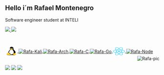 ## Hello i´m Rafael Montenegro
<p>Software engineer student at INTELI</p>

<div>
<a href="https://github.com/rafmontenegro">
<img height="120em" src="https://github-readme-stats.vercel.app/api/top-langs/?username=rafmontenegro&layout=compact&langs_count=7&theme=dracula"/>
<img height="120em" src="https://github-readme-stats.vercel.app/api?username=rafmontenegro&show_icons=true&theme=dracula&include_all_commits=true&count_private=true"/>
</div>

  ##
  
  <div style="display: inline_block"><br>
  <img align="center" alt="Rafa-Linux" height="30" width="40" src="https://raw.githubusercontent.com/devicons/devicon/1119b9f84c0290e0f0b38982099a2bd027a48bf1/icons/linux/linux-original.svg">
  <img align="center" alt="Rafa-Kali" height="30" width="40" src="https://raw.githubusercontent.com/lukas-w/font-logos/7f4c5a21ce7f71f30c082c4c28b57cf38f464912/vectors/kali-linux.svg">
  <img align="center" alt="Rafa-Arch" height="30" width="40" src="https://icon.icepanel.io/Technology/svg/Arch-Linux.svg">
  <img align="center" alt="Rafa-C" height="30" width="40" src="https://cdn.jsdelivr.net/gh/devicons/devicon/icons/c/c-original.svg">
  <img align="center" alt="Rafa-Go" height="30" width="40" src="https://cdn.jsdelivr.net/gh/devicons/devicon/icons/go/go-original.svg">
  <img align="center" alt="Rafa-React" height="30" width="40" src="https://raw.githubusercontent.com/devicons/devicon/1119b9f84c0290e0f0b38982099a2bd027a48bf1/icons/react/react-original.svg">
  <img align="center" alt="Rafa-Node" height="30" width="40" src="https://cdn.jsdelivr.net/gh/devicons/devicon/icons/nodejs/nodejs-plain.svg">
  <img align="right" alt="Rafa-pic" height="150" style="border-radius:50 px;" src="https://media.licdn.com/dms/image/D4D03AQFZLnTySOVCtA/profile-displayphoto-shrink_800_800/0/1682441582735?e=1709769600&v=beta&t=rXaKZwAJjNU2CErLKBiWvtL2ObhVbGRYObIKGDZeSEw">
</div>


  ##
 
<div> 
 <a href="https://instagram.com/rcoutin" target="_blank"><img src="https://img.shields.io/badge/social-instagram-pink" target="_blank"></a> 
 <a href= "https://www.linkedin.com/in/rafael-coutinho2004" target="_blank"><img src="https://img.shields.io/badge/linkedin-connect-blue" target="_blank"></a> 
  <a href= "https://www.inteli.edu.br/" target="_blank"><img src="https://img.shields.io/badge/school-inteli-purple"></a>  
</div>
